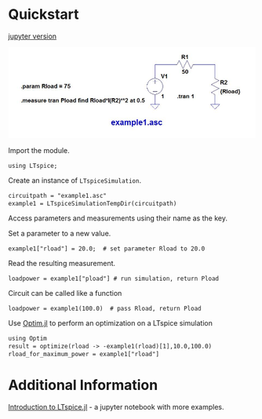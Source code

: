# Quickstart
[jupyter version](https://github.com/cstook/LTspice.jl/blob/master/examples/example%201/example1.ipynb)

![example 1](img/example1.jpg)


Import the module.
```@example quickstart
using LTspice;
```

Create an instance of `LTspiceSimulation`.
```@example quickstart
circuitpath = "example1.asc"
example1 = LTspiceSimulationTempDir(circuitpath)
```

Access parameters and measurements using their name as the key.

Set a parameter to a new value.
```@example quickstart
example1["rload"] = 20.0;  # set parameter Rload to 20.0
```

Read the resulting measurement.
```@example quickstart
loadpower = example1["pload"] # run simulation, return Pload
```

Circuit can be called like a function
```@example quickstart
loadpower = example1(100.0)  # pass Rload, return Pload
```

Use [Optim.jl](https://github.com/JuliaOpt/Optim.jl) to perform an optimization on a LTspice simulation

```@example quickstart
using Optim
result = optimize(rload -> -example1(rload)[1],10.0,100.0)
rload_for_maximum_power = example1["rload"]
```

# Additional Information

[Introduction to LTspice.jl](https://github.com/cstook/LTspice.jl/blob/master/docs/src/introduction.ipynb) - a jupyter notebook with more examples.